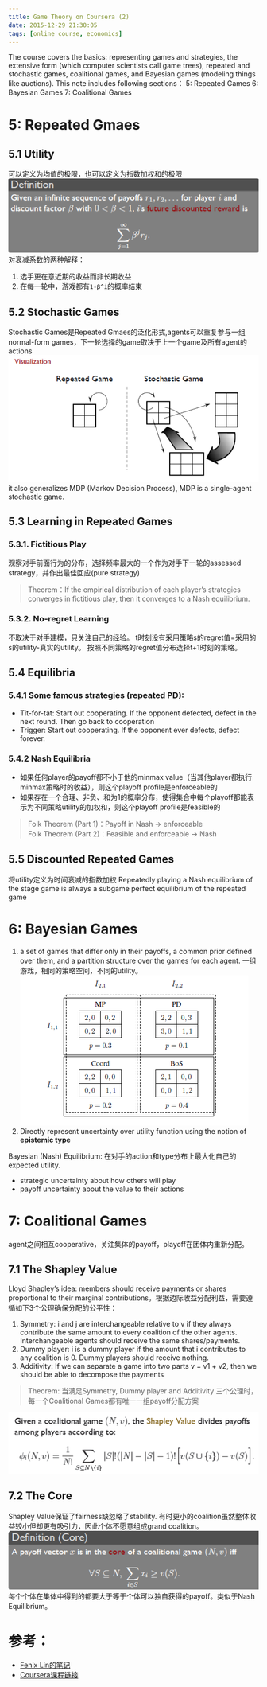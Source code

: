 ```yaml
---
title: Game Theory on Coursera (2)
date: 2015-12-29 21:30:05
tags: [online course, economics]
---
```


The course covers the basics: representing games and strategies, the extensive form (which computer scientists call game trees), repeated and stochastic games, coalitional games, and Bayesian games (modeling things like auctions). This note includes following sections：
5: Repeated Games
6: Bayesian Games
7: Coalitional Games
<!-- more -->
# 5: Repeated Gmaes
## 5.1 Utility
可以定义为均值的极限，也可以定义为指数加权和的极限
![](/img/game_theory/repeat_reward.PNG)  
对衰减系数的两种解释：
 1. 选手更在意近期的收益而非长期收益
 2. 在每一轮中，游戏都有`1-β^i`的概率结束

## 5.2 Stochastic Games
Stochastic Games是Repeated Gmaes的泛化形式,agents可以重复参与一组normal-form games，下一轮选择的game取决于上一个game及所有agent的actions
![](/img/game_theory/stochastic_game.PNG)   
it also generalizes MDP (Markov Decision Process), MDP is a single-agent stochastic game.

## 5.3 Learning in Repeated Games
### 5.3.1. Fictitious Play
观察对手前面行为的分布，选择频率最大的一个作为对手下一轮的assessed strategy，并作出最佳回应(pure strategy)   
>Theorem：If the empirical distribution of each player’s strategies converges in fictitious play, then it converges to a Nash equilibrium.   

### 5.3.2. No-regret Learning
不取决于对手建模，只关注自己的经验。
t时刻没有采用策略s的regret值=采用的s的utility-真实的utility。
按照不同策略的regret值分布选择t+1时刻的策略。

## 5.4 Equilibria
### 5.4.1 Some famous strategies (repeated PD):
- Tit-for-tat: Start out cooperating. If the opponent defected, defect in the next round. Then go back to cooperation
- Trigger: Start out cooperating. If the opponent ever defects, defect forever.

### 5.4.2 Nash Equilibria
- 如果任何player的payoff都不小于他的minmax value（当其他player都执行minmax策略时的收益），则这个playoff profile是enforceable的
- 如果存在一个合理、非负、和为1的概率分布，使得集合中每个playoff都能表示为不同策略utility的加权和，则这个playoff profile是feasible的   
>Folk Theorem (Part 1)：Payoff in Nash → enforceable    
>Folk Theorem (Part 2)：Feasible and enforceable → Nash

## 5.5 Discounted Repeated Games
将utility定义为时间衰减的指数加权
Repeatedly playing a Nash equilibrium of the stage game is always a subgame perfect equilibrium of the repeated game

# 6: Bayesian Games
1. a set of games that differ only in their payoffs, a common prior defined over them, and a partition structure over the games for each agent. 一组游戏，相同的策略空间，不同的utility。
![](/img/game_theory/bayesian_define.PNG) 
2. Directly represent uncertainty over utility function using the notion of **epistemic type**

Bayesian (Nash) Equilibrium: 在对手的action和type分布上最大化自己的expected utility.
- strategic uncertainty about how others will play
- payoff uncertainty about the value to their actions

# 7: Coalitional Games
agent之间相互cooperative，关注集体的payoff，playoff在团体内重新分配。
## 7.1 The Shapley Value
Lloyd Shapley’s idea: members should receive payments or shares proportional to their marginal contributions。根据边际收益分配利益，需要遵循如下3个公理确保分配的公平性：
1. Symmetry: i and j are interchangeable relative to v if they always contribute the same amount to every coalition of the other agents. Interchangeable agents should receive the same shares/payments.
2. Dummy player: i is a dummy player if the amount that i contributes to any coalition is 0. Dummy players should receive nothing.
3. Additivity: If we can separate a game into two parts v = v1 + v2, then we should be able to decompose the payments
>Theorem: 当满足Symmetry, Dummy player and Additivity 三个公理时，每一个Coalitional Games都有唯一一组payoff分配方案

![](/img/game_theory/shapley_value.PNG) 

## 7.2 The Core 
Shapley Value保证了fairness缺忽略了stability. 有时更小的coalition虽然整体收益较小但却更有吸引力，因此个体不愿意组成grand coalition。
![](/img/game_theory/core_define.PNG) 
每个个体在集体中得到的都要大于等于个体可以独自获得的payoff。类似于Nash Equilibrium。

# 参考：
- [Fenix Lin的笔记](http://fenixlin.github.io/2014/12/08/Game_Theory)
- [Coursera课程链接](https://www.coursera.org/course/gametheory)  